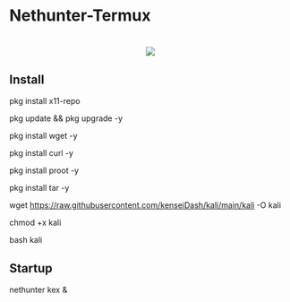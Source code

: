 # Nethunter-Termux
<h1 align="center">
    <img src="https://i.ibb.co/hg8j3Lc/k.png">
</h1>



## Install


pkg install x11-repo

pkg update && pkg upgrade -y

pkg install wget -y

pkg install curl -y

pkg install proot -y

pkg install tar -y

wget https://raw.githubusercontent.com/kenseiDash/kali/main/kali -O kali

chmod +x kali

bash kali


## Startup

nethunter kex &

